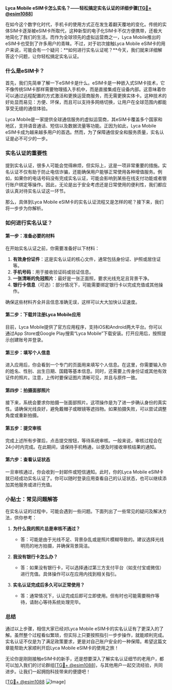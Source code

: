 **Lyca Mobile eSIM卡怎么实名？——轻松搞定实名认证的详细步骤[[TG💪+ @esim1088](https://t.me/s/esim1088)]**

在如今这个数字化时代，手机卡的使用方式正在发生着翻天覆地的变化。传统的实体SIM卡逐渐被eSIM卡所取代，这种新型的电子化SIM卡不仅方便携带，还极大地简化了我们的生活。而作为全球领先的虚拟运营商之一，Lyca Mobile推出的eSIM卡也受到了许多用户的青睐。不过，对于初次接触Lyca Mobile eSIM卡的用户来说，可能会有一个疑问：**如何进行实名认证呢？**今天，我们就来详细解答这个问题，让你轻松搞定实名认证。

### 什么是eSIM卡？

首先，我们先简单了解一下eSIM卡是什么。eSIM卡是一种嵌入式SIM卡技术，它不像传统SIM卡那样需要物理插入手机中，而是直接集成在设备内部。这意味着你可以通过远程配置的方式激活和更换运营商服务，而无需更换实体卡。这种技术的好处显而易见：方便、环保，而且可以支持多网络切换，让用户在全球范围内都能享受无缝的通信体验。

Lyca Mobile是一家提供全球通信服务的虚拟运营商，其eSIM卡覆盖多个国家和地区，支持语音通话、短信以及数据流量等功能。正因为如此，Lyca Mobile eSIM卡成为越来越多用户的首选。然而，为了保障通信安全和服务质量，实名认证是必不可少的一步。

### 实名认证的重要性

提到实名认证，很多人可能会觉得麻烦，但实际上，这是一项非常重要的措施。实名认证不仅有助于防止电信诈骗，还能确保用户能够正常使用各种增值服务。例如，如果你的电话号码没有完成实名认证，可能会影响到某些在线支付功能或者银行账户绑定等操作。因此，无论是出于安全考虑还是日常使用的便利性，我们都应该认真对待实名认证这一环节。

那么，具体到Lyca Mobile eSIM卡的实名认证流程又是怎样的呢？接下来，我们将一步步为你解析。

### 如何进行实名认证？

#### 第一步：准备必要的材料

在开始实名认证之前，你需要准备好以下材料：

1. **有效身份证件**：这是实名认证的核心文件，通常包括身份证、护照或居住证等。
2. **手机号码**：用于接收验证码或验证信息。
3. **一张清晰的免冠照片**：最好是一张正面照，要求光线充足且背景干净。
4. **银行卡信息**（可选）：部分情况下，可能需要绑定银行卡以完成充值或其他操作。

确保这些材料齐全并且信息准确无误，这样可以大大加快认证速度。

#### 第二步：下载并注册Lyca Mobile应用

目前，Lyca Mobile提供了官方应用程序，支持iOS和Android两大平台。你可以通过App Store或Google Play搜索“Lyca Mobile”下载安装。打开应用后，按照提示创建账号并登录。

#### 第三步：填写个人信息

进入应用后，你会看到一个专门的页面用来填写个人信息。在这里，你需要输入你的姓名、性别、出生日期、国籍等基本信息。同时，还需要上传身份证或其他有效证件的照片。注意，上传时要保证图片清晰可见，并且与原件一致。

#### 第四步：拍摄面部照片

接下来，系统会要求你拍摄一张面部照片。这项操作是为了进一步确认身份的真实性。请确保光线良好，避免戴帽子或眼镜等遮挡物。如果拍摄失败，可以尝试调整角度或重新拍摄。

#### 第五步：提交审核

完成上述所有步骤后，点击提交按钮，等待系统审核。一般来说，审核过程会在24小时内完成。在此期间，请保持手机畅通，以便及时接收审核结果的通知。

#### 第六步：查看认证状态

一旦审核通过，你会收到一封邮件或短信通知。此时，你的Lyca Mobile eSIM卡就已经成功实名认证了。你可以随时登录应用查看自己的认证状态，也可以继续添加其他服务或进行充值。

### 小贴士：常见问题解答

在实名认证的过程中，可能会遇到一些问题。下面列出了一些常见的疑问及解决方法，供你参考：

1. **为什么我的照片总是审核不通过？**
   - 答：可能是由于光线不足、背景杂乱或是照片模糊导致的。建议选择光线明亮的地方拍摄，并确保背景简洁。

2. **我没有银行卡怎么办？**
   - 答：如果没有银行卡，可以选择通过第三方支付平台（如支付宝或微信）进行充值。具体操作可以在应用内找到相关指引。

3. **实名认证完成后多久可以正常使用？**
   - 答：通常情况下，认证完成后即可立即使用。但有时也可能需要稍作等待，请耐心等待系统处理完毕。

### 总结

通过以上步骤，相信大家已经对Lyca Mobile eSIM卡的实名认证有了更深入的了解。虽然整个过程看似繁琐，但实际上只要按照指引一步步操作，就能顺利完成。实名认证不仅是为了满足政策要求，更是对自己账户安全的一种保障。希望这篇文章能帮助大家顺利开启Lyca Mobile eSIM卡的使用之旅！

无论你是刚刚接触eSIM卡的新手，还是想要深入了解实名认证细节的老用户，都可以加入我们的讨论群组[[TG💪+ @esim1088](https://t.me/s/esim1088)]，与其他用户一起交流经验，共同进步。让我们一起拥抱科技带来的便捷吧！

[[TG💪+ @esim1088](https://t.me/s/esim1088) ![Image](https://i.postimg.cc/4NQfJmqS/Snipaste-2025-05-13-00-14-12.png)]